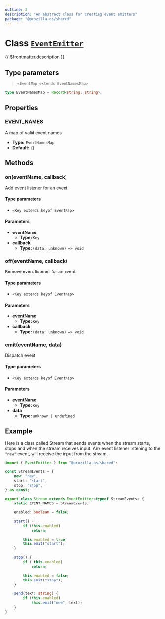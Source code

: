 ```yaml
---
outline: 3
description: "An abstract class for creating event emitters"
package: "@prozilla-os/shared"
---
```


# Class [`EventEmitter`](https://github.com/prozilla-os/ProzillaOS/blob/main/packages/shared/src/features/_utils/event.utils.ts)

{{ $frontmatter.description }}

## Type parameters

> `<EventMap extends EventNamesMap>`

```ts
type EventNamesMap = Record<string, string>;
```

## Properties

### EVENT_NAMES

A map of valid event names

- **Type:** `EventNamesMap`
- **Default:** `{}`

## Methods

### on(eventName, callback)

Add event listener for an event

#### Type parameters

- `<Key extends keyof EventMap>`

#### Parameters

- **eventName**
  - **Type:** `Key`
- **callback**
  - **Type:** `(data: unknown) => void`

### off(eventName, callback)

Remove event listener for an event

#### Type parameters

- `<Key extends keyof EventMap>`

#### Parameters

- **eventName**
  - **Type:** `Key`
- **callback**
  - **Type:** `(data: unknown) => void`

### emit(eventName, data)

Dispatch event

#### Type parameters

- `<Key extends keyof EventMap>`

#### Parameters

- **eventName**
  - **Type:** `Key`
- **data**
  - **Type:** `unknown | undefined`

## Example

Here is a class called Stream that sends events when the stream starts, stops and when the stream receives input. Any event listener listening to the `"new"` event, will receive the input from the stream.

```ts
import { EventEmitter } from "@prozilla-os/shared";

const StreamEvents = {
	new: "new",
	start: "start",
	stop: "stop",
} as const;

export class Stream extends EventEmitter<typeof StreamEvents> {
	static EVENT_NAMES = StreamEvents;

	enabled: boolean = false;

	start() {
		if (this.enabled)
			return;

		this.enabled = true;
		this.emit("start");
	}

	stop() {
		if (!this.enabled)
			return;

		this.enabled = false;
		this.emit("stop");
	}

	send(text: string) {
		if (this.enabled)
			this.emit("new", text);
	}
}
```
